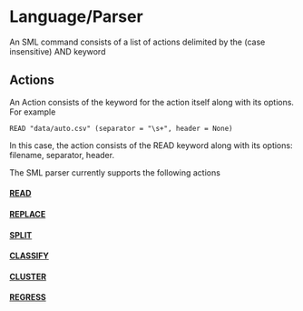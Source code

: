 # Language/Parser
An SML command consists of a list of actions delimited by the (case insensitive) AND keyword
## Actions
An Action consists of the keyword for the action itself along with its options. For example
```
READ "data/auto.csv" (separator = "\s+", header = None)
```
In this case, the action consists of the READ keyword along with its options: filename, separator, header.

The SML parser currently supports the following actions

#### [READ](https://github.com/UI-DataScience/sml/tree/master/sml/parser/actions/preprocessing)


#### [REPLACE](https://github.com/UI-DataScience/sml/tree/master/sml/parser/actions/preprocessing)

#### [SPLIT](https://github.com/UI-DataScience/sml/tree/master/sml/parser/actions/preprocessing)

#### [CLASSIFY](https://github.com/UI-DataScience/sml/tree/master/sml/parser/actions/algorithms)

#### [CLUSTER](https://github.com/UI-DataScience/sml/tree/master/sml/parser/actions/algorithms)

#### [REGRESS](https://github.com/UI-DataScience/sml/tree/master/sml/parser/actions/algorithms)
